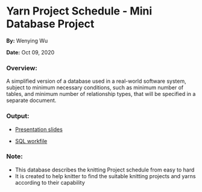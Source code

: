 # Yarn Project Schedule - Mini Database Project
**By:** Wenying Wu

**Date:** Oct 09, 2020

### Overview:
A simplified version of a database used in a real-world software system, subject to minimum necessary conditions, such as minimum number of tables, and minimum number of relationship types, that will be specified in a separate document.

### Output:

- [Presentation slides](https://github.com/Wenying-Wu/Yarn-Project-Schedule/blob/main/slides_yarn_project_schedule.pdf)

- [SQL workfile](https://github.com/Wenying-Wu/Yarn-Project-Schedule/blob/main/workfile_yarn_project_schedule.sql)

### Note: 
- This database describes the knitting Project schedule from easy to hard 
- It is created to help knitter to find the suitable knitting projects and yarns according to their capability